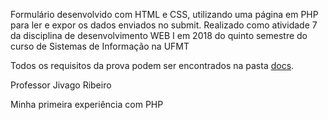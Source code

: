 Formulário desenvolvido com HTML e CSS, utilizando uma página em PHP para ler e expor os dados enviados no submit. Realizado como atividade 7 da disciplina de desenvolvimento WEB I em 2018 do quinto semestre do curso de Sistemas de Informação na UFMT

Todos os requisitos da prova podem ser encontrados na pasta [docs](https://github.com/chireia/form_php_1/tree/master/docs).

Professor Jivago Ribeiro

Minha primeira experiência com PHP
